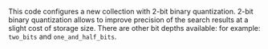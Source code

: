 This code configures a new collection with 2-bit binary quantization.
2-bit binary quantization allows to improve precision of the search results at a slight cost of storage size.
There are other bit depths available: for example: `two_bits` and `one_and_half_bits`.
